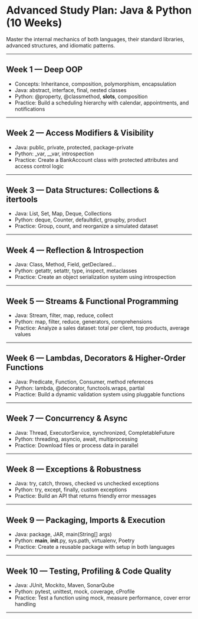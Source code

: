 # Advanced Study Plan: Java & Python (10 Weeks)

Master the internal mechanics of both languages, their standard libraries, advanced structures, and idiomatic patterns.

---

## Week 1 — Deep OOP
- Concepts: Inheritance, composition, polymorphism, encapsulation
- Java: abstract, interface, final, nested classes
- Python: @property, @classmethod, __slots__, composition
- Practice: Build a scheduling hierarchy with calendar, appointments, and notifications

---

## Week 2 — Access Modifiers & Visibility
- Java: public, private, protected, package-private
- Python: _var, __var, introspection
- Practice: Create a BankAccount class with protected attributes and access control logic

---

## Week 3 — Data Structures: Collections & itertools
- Java: List, Set, Map, Deque, Collections
- Python: deque, Counter, defaultdict, groupby, product
- Practice: Group, count, and reorganize a simulated dataset

---

## Week 4 — Reflection & Introspection
- Java: Class, Method, Field, getDeclared...
- Python: getattr, setattr, type, inspect, metaclasses
- Practice: Create an object serialization system using introspection

---

## Week 5 — Streams & Functional Programming
- Java: Stream, filter, map, reduce, collect
- Python: map, filter, reduce, generators, comprehensions
- Practice: Analyze a sales dataset: total per client, top products, average values

---

## Week 6 — Lambdas, Decorators & Higher-Order Functions
- Java: Predicate, Function, Consumer, method references
- Python: lambda, @decorator, functools.wraps, partial
- Practice: Build a dynamic validation system using pluggable functions

---

## Week 7 — Concurrency & Async
- Java: Thread, ExecutorService, synchronized, CompletableFuture
- Python: threading, asyncio, await, multiprocessing
- Practice: Download files or process data in parallel

---

## Week 8 — Exceptions & Robustness
- Java: try, catch, throws, checked vs unchecked exceptions
- Python: try, except, finally, custom exceptions
- Practice: Build an API that returns friendly error messages

---

## Week 9 — Packaging, Imports & Execution
- Java: package, JAR, main(String[] args)
- Python: __main__, __init__.py, sys.path, virtualenv, Poetry
- Practice: Create a reusable package with setup in both languages

---

## Week 10 — Testing, Profiling & Code Quality
- Java: JUnit, Mockito, Maven, SonarQube
- Python: pytest, unittest, mock, coverage, cProfile
- Practice: Test a function using mock, measure performance, cover error handling

---
